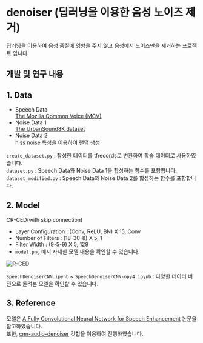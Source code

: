 denoiser (딥러닝을 이용한 음성 노이즈 제거)
===
     
딥러닝을 이용하여 음성 품질에 영향을 주지 않고 음성에서 노이즈만을 제거하는 프로젝트 입니다. 
    
   
## 개발 및 연구 내용

## 1. Data 

- Speech Data     
  [The Mozilla Common Voice (MCV)](https://commonvoice.mozilla.org/en)
- Noise Data 1    
  [The UrbanSound8K dataset](https://urbansounddataset.weebly.com/urbansound8k.html)
- Noise Data 2    
  hiss noise 특성을 이용하여 랜덤 생성


```create_dataset.py``` : 합성한 데이터를 tfrecords로 변환하여 학습 데이터로 사용하였습니다.     
```dataset.py``` : Speech Data와 Noise Data 1을 합성하는 함수를 포함합니다.      
```dataset_modified.py``` : Speech Data와 Noise Data 2를 합성하는 함수를 포함합니다.      

## 2. Model

CR-CED(with skip connection)
- Layer Configuration : (Conv, ReLU, BN) X 15, Conv
- Number of Filters : (18-30-8) X 5, 1
- Filter Width : (9-5-9) X 5, 129
- ```model.png``` 에서 자세한 모델 내용을 확인할 수 있습니다.     


![R-CED](https://user-images.githubusercontent.com/97973845/157151778-902e1ad4-85f9-4310-92a9-11397f5e3510.PNG)

```SpeechDenoiserCNN.ipynb``` ~ ```SpeechDenoiserCNN-opy4.ipynb``` : 다양한 데이터 버전으로 돌려본 모델을 확인할 수 있습니다. 

## 3. Reference   

모델은 [A Fully Convolutional Neural Network for Speech Enhancement](https://www.semanticscholar.org/paper/A-Fully-Convolutional-Neural-Network-for-Speech-Park-Lee/9ed8e2f6c338f4e0d1ab0d8e6ab8b836ea66ae95?p2df) 논문을 참고하였습니다.     
또한, [cnn-audio-denoiser](https://github.com/daitan-innovation/cnn-audio-denoiser) 깃헙을 이용하여 진행하였습니다. 

